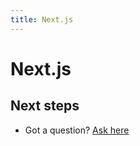 ```yaml
---
title: Next.js
---
```


# Next.js

## Next steps

- Got a question? [Ask here](https://discord.gg/uyb7pYt4Pa)
